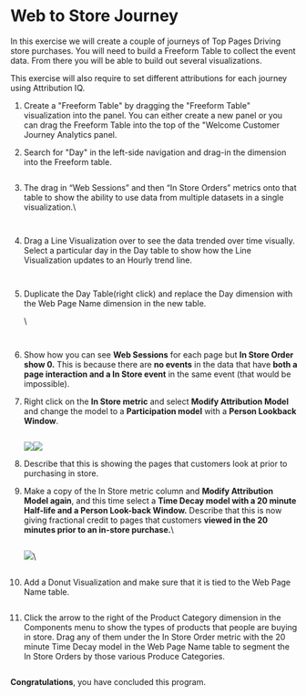 # Web to Store Journey

In this exercise we will create a couple of journeys of Top Pages Driving store purchases. You will need to build a Freeform Table to collect the event data. From there you will be able to build out several visualizations.&#x20;

This exercise will also require to set different attributions for each journey using Attribution IQ.

1. Create a "Freeform Table" by dragging the "Freeform Table" visualization into the panel. You can either create a new panel or you can drag the Freeform Table into the top of the "Welcome Customer Journey Analytics panel.
2.  Search for "Day" in the left-side navigation and drag-in the dimension into the Freeform table.

    <figure><img src="../.gitbook/assets/Day.png" alt=""><figcaption></figcaption></figure>


3.  The drag in “Web Sessions” and then “In Store Orders” metrics onto that table to show the ability to use data from multiple datasets in a single visualization.\


    <figure><img src="../.gitbook/assets/Web Sessions.png" alt=""><figcaption></figcaption></figure>

    <figure><img src="../.gitbook/assets/In Store Orders.png" alt=""><figcaption></figcaption></figure>
4.  Drag a Line Visualization over to see the data trended over time visually. Select a particular day in the Day table to show how the Line Visualization updates to an Hourly trend line.

    <figure><img src="../.gitbook/assets/linegraph.png" alt=""><figcaption></figcaption></figure>



    <figure><img src="../.gitbook/assets/dayTrend.png" alt=""><figcaption></figcaption></figure>
5.  Duplicate the Day Table(right click) and replace the Day dimension with the Web Page Name dimension in the new table.

    \


    <figure><img src="../.gitbook/assets/dayTableDupe.png" alt=""><figcaption></figcaption></figure>



    <figure><img src="../.gitbook/assets/PageName.png" alt=""><figcaption></figcaption></figure>
6. Show how you can see **Web Sessions** for each page but **In Store Order show 0.** This is because there are **no events** in the data that have **both a page interaction and a In Store event** in the same event (that would be impossible).
7.  Right click on the **In Store metric** and select **Modify Attribution Model** and change the model to a **Participation model** with a **Person Lookback Window**.

    <figure><img src="../.gitbook/assets/ModifyAttri.png" alt=""><figcaption></figcaption></figure>

    ![](../.gitbook/assets/ParticipationModel.png)![](<../.gitbook/assets/Person (1).png>)
8. Describe that this is showing the pages that customers look at prior to purchasing in store.
9.  Make a copy of the In Store metric column and **Modify Attribution Model again**, and this time select a **Time Decay model with a 20 minute Half-life and a Person Look-back Window.** Describe that this is now giving fractional credit to pages that customers **viewed in the 20 minutes prior to an in-store purchase.**\


    <figure><img src="../.gitbook/assets/copyStoreMetric.png" alt=""><figcaption></figcaption></figure>

    ![](../.gitbook/assets/timedecay.png)\


    <figure><img src="../.gitbook/assets/ResultTimeDecay.png" alt=""><figcaption></figcaption></figure>
10. Add a Donut Visualization and make sure that it is tied to the Web Page Name table.

    <figure><img src="../.gitbook/assets/Donut.png" alt=""><figcaption></figcaption></figure>
11. Click the arrow to the right of the Product Category dimension in the Components menu to show the types of products that people are buying in store. Drag any of them under the In Store Order metric with the 20 minute Time Decay model in the Web Page Name table to segment the In Store Orders by those various Produce Categories.

    <figure><img src="../.gitbook/assets/ProductCatDim.png" alt=""><figcaption></figcaption></figure>



**Congratulations**, you have concluded this program.&#x20;

